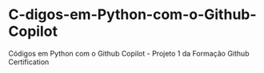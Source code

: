 # C-digos-em-Python-com-o-Github-Copilot
Códigos em Python com o Github Copilot - Projeto 1 da Formação Github Certification
